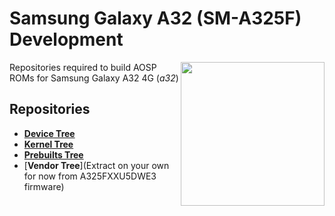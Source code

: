 #  Samsung Galaxy A32 (SM-A325F) Development
<img align="right" width="230" height="230" src="https://i.imgur.com/BnwVkAx.png">

Repositories required to build AOSP ROMs for Samsung Galaxy A32 4G (_a32_)

## Repositories
* [**Device Tree**](https://github.com/A325F/device_samsung_a32)
* [**Kernel Tree**](https://github.com/A325F/kernel_samsung_a32)
* [**Prebuilts Tree**](https://github.com/A325F/device_samsung_a32-kernel)
* [**Vendor Tree**](Extract on your own for now from A325FXXU5DWE3 firmware)
